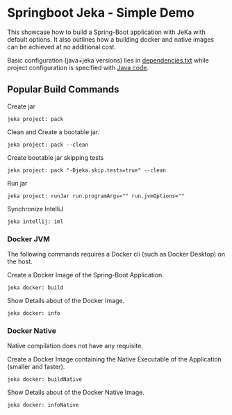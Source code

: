 # Springboot Jeka - Simple Demo

This showcase how to build a Spring-Boot application with JeKa with default options.
It also outlines how a building docker and native images can be achieved at no additional cost.

Basic configuration (java+jeka versions) lies in [dependencies.txt](dependencies.txt) while project configuration is 
specified with [Java code](jeka-src/Build.java).

## Popular Build Commands

Create jar
```shell
jeka project: pack
```

Clean and Create a bootable jar.
```shell
jeka project: pack --clean
```

Create bootable jar skipping tests
```shell
jeka project: pack "-Djeka.skip.tests=true" --clean 
```

Run jar
```shell
jeka project: runJar run.programArgs="" run.jvmOptions=""
```

Synchronize IntelliJ
```shell
jeka intellij: iml
```

### Docker JVM

The following commands requires a Docker cli (such as Docker Desktop) on the host.

Create a Docker Image of the Spring-Boot Application.
```shell
jeka docker: build
```

Show Details about of the Docker Image.
```shell
jeka docker: info
```

### Docker Native

Native compilation does not have any requisite.

Create a Docker Image containing the Native Executable of the Application (smaller and faster).
```shell
jeka docker: buildNative
```

Show Details about of the Docker Native Image.
```shell
jeka docker: infoNative
```